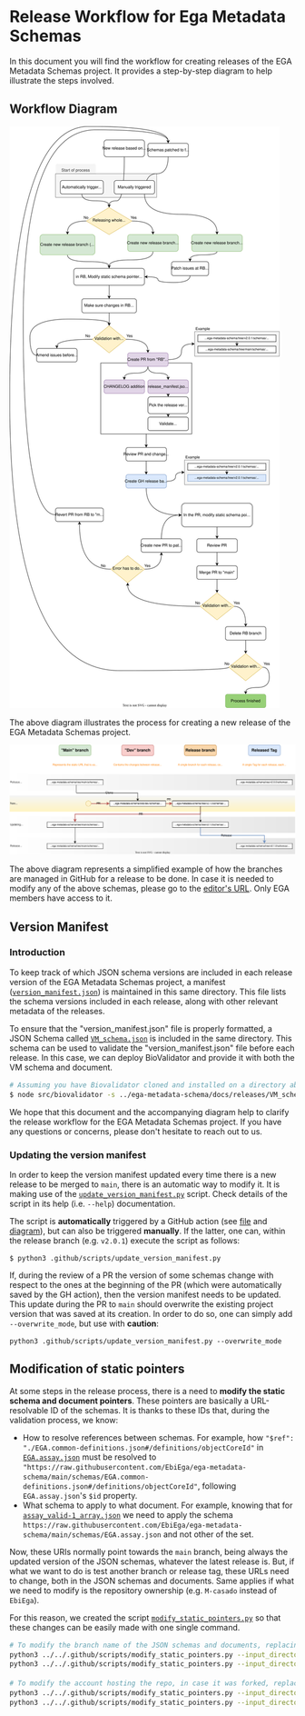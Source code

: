 # Release Workflow for Ega Metadata Schemas
In this document you will find the workflow for creating releases of the EGA Metadata Schemas project. It provides a step-by-step diagram to help illustrate the steps involved.

## Workflow Diagram
![Release Workflow Diagram](images/Release_workflow_diagram.svg)


The above diagram illustrates the process for creating a new release of the EGA Metadata Schemas project.

![Release GitHub Diagram](images/Release_github_diagram.svg)

The above diagram represents a simplified example of how the branches are managed in GitHub for a release to be done.
In case it is needed to modify any of the above schemas, please go to the [editor's URL](https://app.diagrams.net/?libs=general;flowchart#G1bWcDQRYVkDVWP7ArPkxlZUo5pSZzHfZF). Only EGA members have access to it.

## Version Manifest
### Introduction
To keep track of which JSON schema versions are included in each release version of the EGA Metadata Schemas project, a manifest ([``version_manifest.json``](./version_manifest.json)) is maintained in this same directory. This file lists the schema versions included in each release, along with other relevant metadata of the releases.

To ensure that the "version_manifest.json" file is properly formatted, a JSON Schema called [``VM_schema.json``](./VM_schema.json) is included in the same directory. This schema can be used to validate the "version_manifest.json" file before each release. In this case, we can deploy BioValidator and provide it with both the VM schema and document. 
````bash
# Assuming you have Biovalidator cloned and installed on a directory above EGA's repo
$ node src/biovalidator -s ../ega-metadata-schema/docs/releases/VM_schema.json -d ../ega-metadata-schema/docs/releases/version_manifest.json
````

We hope that this document and the accompanying diagram help to clarify the release workflow for the EGA Metadata Schemas project. If you have any questions or concerns, please don't hesitate to reach out to us.

### Updating the version manifest
In order to keep the version manifest updated every time there is a new release to be merged to ``main``, there is an automatic way to modify it. It is making use of the [``update_version_manifest.py``](../../.github/scripts/update_version_manifest.py) script. Check details of the script in its help (i.e. ``--help``) documentation.

The script is **automatically** triggered by a GitHub action (see [file](../../.github/workflows/update_version_manifest.yml) and [diagram](../../docs/gh_workflows/README.md#version-manifest-update)), but can also be triggered **manually**. If the latter, one can, within the release branch (e.g. ``v2.0.1``) execute the script as follows:
````
$ python3 .github/scripts/update_version_manifest.py
````
If, during the review of a PR the version of some schemas change with respect to the ones at the beginning of the PR (which were automatically saved by the GH action), then the version manifest needs to be updated. This update during the PR to ``main`` should overwrite the existing project version that was saved at its creation. In order to do so, one can simply add ``--overwrite_mode``, but use with **caution**:
````
python3 .github/scripts/update_version_manifest.py --overwrite_mode
````

## Modification of static pointers
At some steps in the release process, there is a need to **modify the static schema and document pointers**. These pointers are basically a URL-resolvable ID of the schemas. It is thanks to these IDs that, during the validation process, we know:
- How to resolve references between schemas. For example, how ``"$ref": "./EGA.common-definitions.json#/definitions/objectCoreId"`` in [``EGA.assay.json``](../../schemas/EGA.assay.json) must be resolved to ``"https://raw.githubusercontent.com/EbiEga/ega-metadata-schema/main/schemas/EGA.common-definitions.json#/definitions/objectCoreId"``, following ``EGA.assay.json``'s ``$id`` property.
- What schema to apply to what document. For example, knowing that for [``assay_valid-1_array.json``](../../examples/json_validation_tests/assay_valid-1_array.json) we need to apply the schema ``https://raw.githubusercontent.com/EbiEga/ega-metadata-schema/main/schemas/EGA.assay.json`` and not other of the set.

Now, these URIs normally point towards the ``main`` branch, being always the updated version of the JSON schemas, whatever the latest release is. But, if what we want to do is test another branch or release tag, these URLs need to change, both in the JSON schemas and documents. Same applies if what we need to modify is the repository ownership (e.g. ``M-casado`` instead of ``EbiEga``). 

For this reason, we created the script [``modify_static_pointers.py``](../../.github/scripts/modify_static_pointers.py) so that these changes can be easily made with one single command.
```` bash
# To modify the branch name of the JSON schemas and documents, replacing "main" with "v1.0.0"
python3 ../../.github/scripts/modify_static_pointers.py --input_directory "../../examples/json_validation_tests/" --new_str "v1.0.0"
python3 ../../.github/scripts/modify_static_pointers.py --input_directory "../../schemas/" --new_str "v1.0.0"

# To modify the account hosting the repo, in case it was forked, replacing "EbiEga" by "M-casado"
python3 ../../.github/scripts/modify_static_pointers.py --input_directory "../../examples/json_validation_tests/" --new_str "M-casado" --previous_str "raw.githubusercontent.com"
python3 ../../.github/scripts/modify_static_pointers.py --input_directory "../../schemas/" --new_str "M-casado" --previous_str "raw.githubusercontent.com"
````
